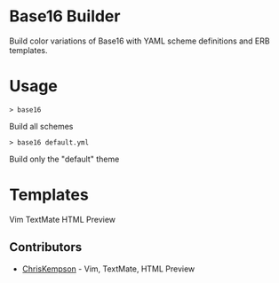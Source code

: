 # Base16 Builder
Build color variations of Base16 with YAML scheme definitions and ERB templates. 

# Usage
    > base16
Build all schemes

    > base16 default.yml
Build only the "default" theme

# Templates
Vim
TextMate
HTML Preview

## Contributors
* [ChrisKempson](https://github.com/chriskempson) - Vim, TextMate, HTML Preview
